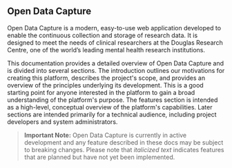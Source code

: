 ## Open Data Capture

Open Data Capture is a modern, easy-to-use web application developed to enable the continuous collection and storage of research data. It is designed to meet the needs of clinical researchers at the Douglas Research Centre, one of the world’s leading mental health research institutions.

This documentation provides a detailed overview of Open Data Capture and is divided into several sections. The introduction outlines our motivations for creating this platform, describes the project's scope, and provides an overview of the principles underlying its development. This is a good starting point for anyone interested in the platform to gain a broad understanding of the platform's purpose. The features section is intended as a high-level, conceptual overview of the platform's capabilities. Later sections are intended primarily for a technical audience, including project developers and system administrators.

> **Important Note:** Open Data Capture is currently in active development and any feature described in these docs may be subject to breaking changes. Please note that _italicized text_ indicates features that are planned but have not yet been implemented.

